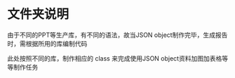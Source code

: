 # 文件夹说明

由于不同的PPT等生产库，有不同的语法，故当JSON object制作完毕，生成报告时，需根据所用的库编制代码

此处按照不同的库，制作相应的 class 来完成使用JSON object资料加图加表格等等制作任务